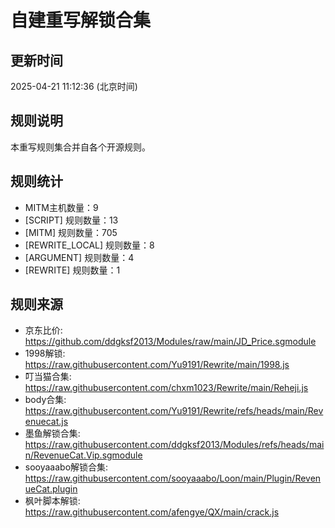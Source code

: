 # 自建重写解锁合集

## 更新时间
2025-04-21 11:12:36 (北京时间)

## 规则说明
本重写规则集合并自各个开源规则。

## 规则统计
- MITM主机数量：9
- [SCRIPT] 规则数量：13
- [MITM] 规则数量：705
- [REWRITE_LOCAL] 规则数量：8
- [ARGUMENT] 规则数量：4
- [REWRITE] 规则数量：1


## 规则来源
- 京东比价: https://github.com/ddgksf2013/Modules/raw/main/JD_Price.sgmodule
- 1998解锁: https://raw.githubusercontent.com/Yu9191/Rewrite/main/1998.js
- 叮当猫合集: https://raw.githubusercontent.com/chxm1023/Rewrite/main/Reheji.js
- body合集: https://raw.githubusercontent.com/Yu9191/Rewrite/refs/heads/main/Revenuecat.js
- 墨鱼解锁合集: https://raw.githubusercontent.com/ddgksf2013/Modules/refs/heads/main/RevenueCat.Vip.sgmodule
- sooyaaabo解锁合集: https://raw.githubusercontent.com/sooyaaabo/Loon/main/Plugin/RevenueCat.plugin
- 枫叶脚本解锁: https://raw.githubusercontent.com/afengye/QX/main/crack.js
